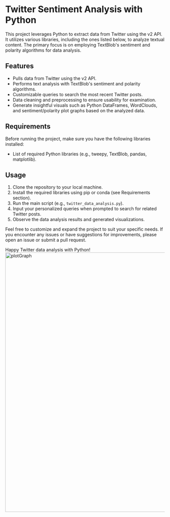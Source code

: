# Twitter Sentiment Analysis with Python

This project leverages Python to extract data from Twitter using the v2 API. It utilizes various libraries, including the ones listed below, to analyze textual content. The primary focus is on employing TextBlob's sentiment and polarity algorithms for data analysis.

## Features

- Pulls data from Twitter using the v2 API.
- Performs text analysis with TextBlob's sentiment and polarity algorithms.
- Customizable queries to search the most recent Twitter posts.
- Data cleaning and preprocessing to ensure usability for examination.
- Generate insightful visuals such as Python DataFrames, WordClouds, and sentiment/polarity plot graphs based on the analyzed data.

## Requirements

Before running the project, make sure you have the following libraries installed:

- List of required Python libraries (e.g., tweepy, TextBlob, pandas, matplotlib).

## Usage

1. Clone the repository to your local machine.
2. Install the required libraries using pip or conda (see Requirements section).
3. Run the main script (e.g., `twitter_data_analysis.py`).
4. Input your personalized queries when prompted to search for related Twitter posts.
5. Observe the data analysis results and generated visualizations.

Feel free to customize and expand the project to suit your specific needs. If you encounter any issues or have suggestions for improvements, please open an issue or submit a pull request.

Happy Twitter data analysis with Python!
<img width="821" alt="plotGraph" src="https://user-images.githubusercontent.com/98536588/183319434-62fcf69a-feac-49d1-85e4-2ddc6992b17f.png">

